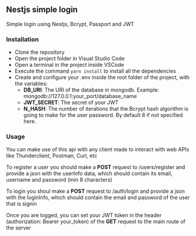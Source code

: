 <h2>Nestjs simple login</h2>
<p>Simple login using Nestjs, Bcrypt, Passport and JWT</p>
<h3>Installation</h3>
<ul>
    <li>Clone the repository</li>
    <li>Open the project folder in Visual Studio Code</li>
    <li>Open a terminal in the project inside VSCode</li>
    <li>Execute the command <code>yarn install</code> to install all the dependencies</li>
    <li>Create and configure your .env inside the root folder of the project, with the variables:
        <ul>
            <li>
                <b>DB_URI</b>: The URI of the database in mongodb. Example: mongodb://127.0.0.1:your_port/database_name
            </li>
            <li>
                <b>JWT_SECRET</b>: The secret of your JWT
            </li>
            <li>
                <b>N_HASH</b>: The number of iterations that the Bcrypt hash algorithm is going to make for the user password. By default 8 if not specified here.
            </li>
        </ul>
    </li>
</ul>
<h3>Usage</h3>
<p>You can make use of this api with any client made to interact with web APIs like Thunderclient, Postman, Curl, etc</p>
<p>To register a user you should make a <b>POST</b> request to /users/register and provide a json with the userInfo data, which should contain its email, username and password (min 8 characters)</p>
<p>To login you shoul make a <b>POST</b> request to /auth/login and provide a json with the loginInfo, which should contain the email and password of the user that is signin</p>
<p>Once you are logged, you can set your JWT token in the header (authorization: Bearer your_token) of the <b>GET</b> request to the main route of the server</p>

